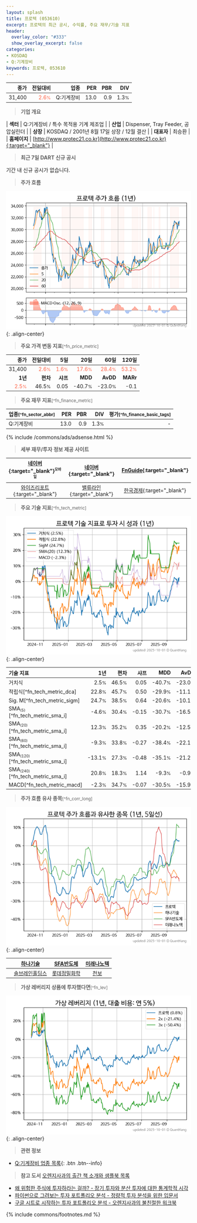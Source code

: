 ```yaml
---
layout: splash
title: 프로텍 (053610)
excerpt: 프로텍의 최근 공시, 수익률, 주요 재무/기술 지표
header:
  overlay_color: "#333"
  show_overlay_excerpt: false
categories:
- KOSDAQ
- Q:기계장비
keywords: 프로텍, 053610
---
```


| **종가** | **전일대비** | **업종** | **PER** | **PBR** | **DIV** |
| -------: | -----------: | -------: | ------: | ------: | ------: |
| 31,400 | <span style="color: tomato">2.6<small>%</small></span> | Q:기계장비 | 13.0 | 0.9 | 1.3<small>%</small> |

<!-- more -->


> **기업 개요**<a id="company"></a>

| <span style="white-space:nowrap;">**섹터**</span> | Q:기계장비 / 특수 목적용 기계 제조업 |
| <span style="white-space:nowrap;">**산업**</span> | Dispenser, Tray Feeder, 공압실린더 |
| <span style="white-space:nowrap;">**상장**</span> | KOSDAQ / 2001년 8월 17일 상장 / 12월 결산 |
| <span style="white-space:nowrap;">**대표자**</span> | 최승환 |
| <span style="white-space:nowrap;">**홈페이지**</span> | [http://www.protec21.co.kr](http://www.protec21.co.kr){:target="_blank"} |


> **최근 7일 DART 신규 공시**<a id="dart"></a>

기간 내 신규 공시가 없습니다.


> **주가 흐름**<a id="price"></a>

![053610](/stock/images/053610.png){: .align-center}


> **주요 가격 변동 지표**<small>[^fn_price_metric]</small>

| **종가** | **전일대비** | **5일** | **20일** | **60일** | **120일** |
| -------: | -----------: | ------: | -------: | -------: | --------: |
| 31,400 | <span style="color: tomato">2.6<small>%</small></span> | <span style="color: tomato">1.6<small>%</small></span> | <span style="color: tomato">17.6<small>%</small></span> | <span style="color: tomato">28.4<small>%</small></span> | <span style="color: tomato">53.2<small>%</small></span> |
| **1년** | **편차** | **샤프** | **MDD** | **AvDD** | **MARr** |
| <span style="color: tomato">2.5<small>%</small></span> | 46.5<small>%</small> | 0.05 | -40.7<small>%</small> | -23.0<small>%</small> | -0.1 |


> **주요 재무 지표**<small>[^fn_finance_metric]</small>

| **업종**<small>[^fn_sector_abbr]</small> | **PER** | **PBR** | **DIV** | **평가**<small>[^fn_finance_basic_tags]</small> |
| :--------------------------------------- | ------: | ------: | ------: | ----------------------------------------------: |
| Q:기계장비 | 13.0 | 0.9 | 1.3<small>%</small> | - |



{% include /commons/ads/adsense.html %}

> **세부 재무/투자 정보 제공 사이트**

| [네이버](https://m.stock.naver.com/domestic/stock/053610/finance/summary){:target="_blank"}<sup><small>모바일</small></sup> | [네이버](https://finance.naver.com/item/coinfo.naver?code=053610){:target="_blank"} | [FnGuide](https://comp.fnguide.com/SVO2/ASP/SVD_Invest.asp?gicode=A053610&MenuYn=Y){:target="_blank"} |
| :---: | :---: | :---: |
| [와이즈리포트](https://comp.wisereport.co.kr/company/c1040001.aspx?cmp_cd=053610){:target="_blank"} | [밸류라인](https://www.valueline.co.kr/finance/summary/053610){:target="_blank"} | [한국경제](https://markets.hankyung.com/stock/053610/financial-summary){:target="_blank"} |


> **주요 기술 지표**<small>[^fn_tech_metric]</small>


![053610](/stock/images/053610_tech.png){: .align-center}

| **기술 지표** | **1년** | **편차** | **샤프** | **MDD** | **AvDD** |
| :------------ | ------: | -----------: | -------: | ------: | -------: |
| 거치식 | 2.5<small>%</small> | 46.5<small>%</small> | 0.05 | -40.7<small>%</small> | -23.0<small>%</small> |
| 적립식[^fn_tech_metric_dca] | 22.8<small>%</small> | 45.7<small>%</small> | 0.50 | -29.9<small>%</small> | -11.1<small>%</small> |
| Sig. M[^fn_tech_metric_sigm] | 24.7<small>%</small> | 38.5<small>%</small> | 0.64 | -20.6<small>%</small> | -10.1<small>%</small> |
| SMA<small><sub>(5)</sub></small>[^fn_tech_metric_sma_i] | -4.6<small>%</small> | 30.4<small>%</small> | -0.15 | -30.7<small>%</small> | -16.5<small>%</small> |
| SMA<small><sub>(20)</sub></small>[^fn_tech_metric_sma_i] | 12.3<small>%</small> | 35.2<small>%</small> | 0.35 | -20.2<small>%</small> | -12.5<small>%</small> |
| SMA<small><sub>(60)</sub></small>[^fn_tech_metric_sma_i] | -9.3<small>%</small> | 33.8<small>%</small> | -0.27 | -38.4<small>%</small> | -22.1<small>%</small> |
| SMA<small><sub>(120)</sub></small>[^fn_tech_metric_sma_i] | -13.1<small>%</small> | 27.3<small>%</small> | -0.48 | -35.1<small>%</small> | -21.2<small>%</small> |
| SMA<small><sub>(240)</sub></small>[^fn_tech_metric_sma_i] | 20.8<small>%</small> | 18.3<small>%</small> | 1.14 | -9.3<small>%</small> | -0.9<small>%</small> |
| MACD[^fn_tech_metric_macd] | -2.3<small>%</small> | 34.7<small>%</small> | -0.07 | -30.5<small>%</small> | -15.9<small>%</small> |


> **주가 흐름 유사 종목**<a id="corr"></a><small>[^fn_corr_long]</small>

![053610](/stock/images/053610_corr.png){: .align-center}

|       | [하나기술](/299030/) | [SFA반도체](/036540/) | [미래나노텍](/095500/) |
| :---: | :------------------------------------: | :------------------------------------: | :------------------------------------: |
|       | [솔브레인홀딩스](/036830/) | [롯데정밀화학](/004000/) | [천보](/278280/) |


> **가상 레버리지 상품에 투자했다면**<a id="2x"></a><small>[^fn_lev]</small>

![053610](/stock/images/053610_2x.png){: .align-center}


> **관련 정보**

- [Q:기계장비 업종 목록](/stats/sector/kosdaq_업종_기계장비_종목/){: .btn .btn--info}

> **참고 도서** [오렌지사과의 출간 책 소개와 샘플북 목록](https://kongdori.tistory.com/691)

- [왜 위험한 주식에 투자하라는 걸까? - 장기 투자와 분산 투자에 대한 통계학적 시각](https://kongdori.tistory.com/421)
- [파이썬으로 그려보는 투자 포트폴리오 분석  - 정량적 투자 분석을 위한 입문서](https://kongdori.tistory.com/643)
- [구글 시트로 시작하는 투자 포트폴리오 분석 - 오렌지사과의 불친절한 워크북](https://kongdori.tistory.com/449)


{% include commons/footnotes.md %}